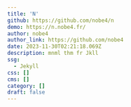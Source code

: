 ```yaml
---
title: 'N'
github: https://github.com/nobe4/n
demo: https://n.nobe4.fr/
author: nobe4
author_link: https://github.com/nobe4
date: 2023-11-30T02:21:18.069Z
description: mnml thm fr Jkll
ssg:
  - Jekyll
css: []
cms: []
category: []
draft: false
---
```


